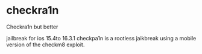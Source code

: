 # checkra1n
Checkra1n but better


jailbreak for ios 15.4to 16.3.1
checkpa1n is a rootless jaikbreak using
a mobile version of the checkm8 exploit.
